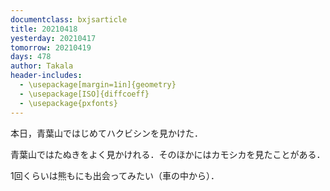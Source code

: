 ```yaml
---
documentclass: bxjsarticle
title: 20210418
yesterday: 20210417
tomorrow: 20210419
days: 478
author: Takala
header-includes:
  - \usepackage[margin=1in]{geometry}
  - \usepackage[ISO]{diffcoeff}
  - \usepackage{pxfonts}
---
```



本日，青葉山ではじめてハクビシンを見かけた．



青葉山ではたぬきをよく見かけれる．そのほかにはカモシカを見たことがある．



1回くらいは熊もにも出会ってみたい（車の中から）．
